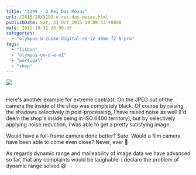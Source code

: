 ```yaml
---
title: "3299 - O Rei Das Meias"
url: /2015/10/3299-o-rei-das-meias.html
publishDate: Sat, 31 Oct 2015 19:00:43 +0000
date: 2015-10-31 20:00:43
categories: 
  - "olympus-m-zuiko-digital-ed-12-40mm-f2-8-pro"
tags: 
  - "lisbon"
  - "olympus-om-d-e-m1"
  - "portugal"
  - "shop"
---
```

<div class="container">
<div class="center"><a target="_blank" href="https://d25zfm9zpd7gm5.cloudfront.net/1200x1200/2015/20150902_150154_lr.jpg"><img class="webfeedsFeaturedVisual" src="https://d25zfm9zpd7gm5.cloudfront.net/0600x0600/2015/20150902_150154_lr.jpg" /></a></div>
</div>
<br />

Here's another example for extreme contrast. On the JPEG out of the camera the inside of the shop was completely black. Of course by raising the shadows selectively in post-processing, I have raised noise as well (I'd deem the shop's inside being in ISO 6400 territory), but by selectively applying noise reduction, I was able to get a pretty satisfying image.

Would have a full-frame camera done better? Sure. Would a film camera have been able to come even close? Never, ever 🙂

As regards dynamic range and malleability of image data we have advanced so far, that any complaints would be laughable. I declare the problem of dynamic range solved 😄
